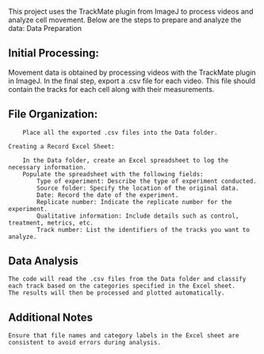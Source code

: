 
This project uses the TrackMate plugin from ImageJ to process videos and analyze cell movement. Below are the steps to prepare and analyze the data:
Data Preparation

Initial Processing:
-
Movement data is obtained by processing videos with the TrackMate plugin in ImageJ.
In the final step, export a .csv file for each video. This file should contain the tracks for each cell along with their measurements.

File Organization:
-

        Place all the exported .csv files into the Data folder.

    Creating a Record Excel Sheet:
    
        In the Data folder, create an Excel spreadsheet to log the necessary information.
        Populate the spreadsheet with the following fields:
            Type of experiment: Describe the type of experiment conducted.
            Source folder: Specify the location of the original data.
            Date: Record the date of the experiment.
            Replicate number: Indicate the replicate number for the experiment.
            Qualitative information: Include details such as control, treatment, metrics, etc.
            Track number: List the identifiers of the tracks you want to analyze.

Data Analysis
-

    The code will read the .csv files from the Data folder and classify each track based on the categories specified in the Excel sheet.
    The results will then be processed and plotted automatically.

Additional Notes
-

    Ensure that file names and category labels in the Excel sheet are consistent to avoid errors during analysis.
    
